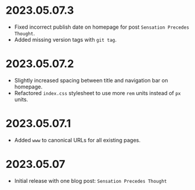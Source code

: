 # 2023.05.07.3

- Fixed incorrect publish date on homepage for post `Sensation Precedes Thought`.
- Added missing version tags with `git tag`.

# 2023.05.07.2

- Slightly increased spacing between title and navigation bar on homepage.
- Refactored `index.css` stylesheet to use more `rem` units instead of `px` units.

# 2023.05.07.1

- Added `www` to canonical URLs for all existing pages.

# 2023.05.07

- Initial release with one blog post: `Sensation Precedes Thought`
